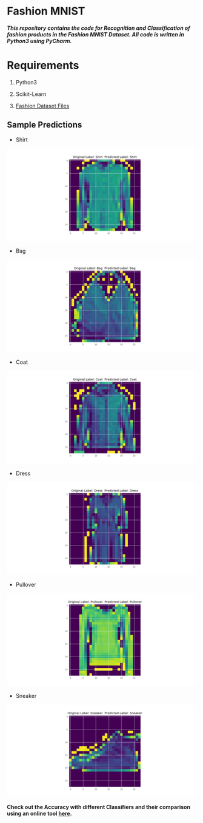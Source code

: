 # Fashion MNIST

***This repository contains the code for Recognition and Classification of fashion products in the Fashion MNIST Dataset. All code is written in Python3 using PyCharm.***


# Requirements

1. Python3

2. Scikit-Learn

3. [Fashion Dataset Files](https://github.com/zalandoresearch/fashion-mnist)



## Sample Predictions

* Shirt

![Output a1](Outputs/shirt-col.png?raw=true "Output a1") 

* Bag

![Output a1](Outputs/bag-col.png?raw=true "Output a1") 

* Coat

![Output a1](Outputs/coat-col.png?raw=true "Output a1") 

* Dress

![Output a1](Outputs/dress-col.png?raw=true "Output a1") 

* Pullover

![Output a1](Outputs/pullover-col.png?raw=true "Output a1") 

* Sneaker

![Output a1](Outputs/sneaker-col.png?raw=true "Output a1") 


**Check out the Accuracy with different Classifiers and their comparison using an online tool [here](http://fashion-mnist.s3-website.eu-central-1.amazonaws.com/).**

